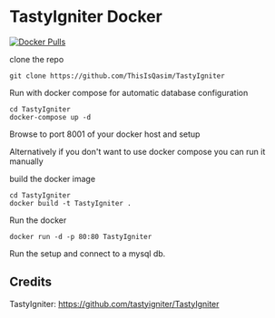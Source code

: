 # TastyIgniter Docker
[![Docker Pulls](https://img.shields.io/docker/pulls/thisisqasim/tastyigniter.svg?style=plastic)](https://hub.docker.com/r/thisisqasim/tastyigniter/)

clone the repo

    git clone https://github.com/ThisIsQasim/TastyIgniter

Run with docker compose for automatic database configuration

    cd TastyIgniter
    docker-compose up -d
    
Browse to port 8001 of your docker host and setup


Alternatively if you don't want to use docker compose you can run it manually

build the docker image

    cd TastyIgniter
    docker build -t TastyIgniter .
    
Run the docker

    docker run -d -p 80:80 TastyIgniter
    
Run the setup and connect to a mysql db.

## Credits
TastyIgniter: https://github.com/tastyigniter/TastyIgniter

